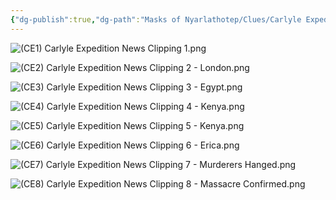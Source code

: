 ```yaml
---
{"dg-publish":true,"dg-path":"Masks of Nyarlathotep/Clues/Carlyle Expedition Papers.md","permalink":"/masks-of-nyarlathotep/clues/carlyle-expedition-papers/","tags":["TTRPG/Games/MoN"]}
---
```


![(CE1) Carlyle Expedition News Clipping 1.png](/img/user/z_attachments/Masks%20of%20Nyarlathotep/Clues/Carlyle%20Expedition/(CE1)%20Carlyle%20Expedition%20News%20Clipping%201.png)

![(CE2) Carlyle Expedition News Clipping 2 - London.png](/img/user/z_attachments/Masks%20of%20Nyarlathotep/Clues/Carlyle%20Expedition/(CE2)%20Carlyle%20Expedition%20News%20Clipping%202%20-%20London.png)

![(CE3) Carlyle Expedition News Clipping 3 - Egypt.png](/img/user/z_attachments/Masks%20of%20Nyarlathotep/Clues/Carlyle%20Expedition/(CE3)%20Carlyle%20Expedition%20News%20Clipping%203%20-%20Egypt.png)

![(CE4) Carlyle Expedition News Clipping 4 - Kenya.png](/img/user/z_attachments/Masks%20of%20Nyarlathotep/Clues/Carlyle%20Expedition/(CE4)%20Carlyle%20Expedition%20News%20Clipping%204%20-%20Kenya.png)

![(CE5) Carlyle Expedition News Clipping 5 - Kenya.png](/img/user/z_attachments/Masks%20of%20Nyarlathotep/Clues/Carlyle%20Expedition/(CE5)%20Carlyle%20Expedition%20News%20Clipping%205%20-%20Kenya.png)

![(CE6) Carlyle Expedition News Clipping 6 - Erica.png](/img/user/z_attachments/Masks%20of%20Nyarlathotep/Clues/Carlyle%20Expedition/(CE6)%20Carlyle%20Expedition%20News%20Clipping%206%20-%20Erica.png)

![(CE7) Carlyle Expedition News Clipping 7 - Murderers Hanged.png](/img/user/z_attachments/Masks%20of%20Nyarlathotep/Clues/Carlyle%20Expedition/(CE7)%20Carlyle%20Expedition%20News%20Clipping%207%20-%20Murderers%20Hanged.png)

![(CE8) Carlyle Expedition News Clipping 8 - Massacre Confirmed.png](/img/user/z_attachments/Masks%20of%20Nyarlathotep/Clues/Carlyle%20Expedition/(CE8)%20Carlyle%20Expedition%20News%20Clipping%208%20-%20Massacre%20Confirmed.png)
